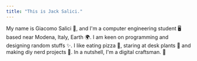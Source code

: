 ```yaml
---
title: "This is Jack Salici."
---
```

My name is Giacomo Salici 👋, and I'm a computer engineering student 🖥 based near Modena, Italy, Earth 🌍.  I am keen on programming and designing random stuffs ✨.  I like eating pizza 🍕, staring at desk plants 🌵 and making diy nerd projects 🌈. In a nutshell, I'm a digital craftsman. 📡